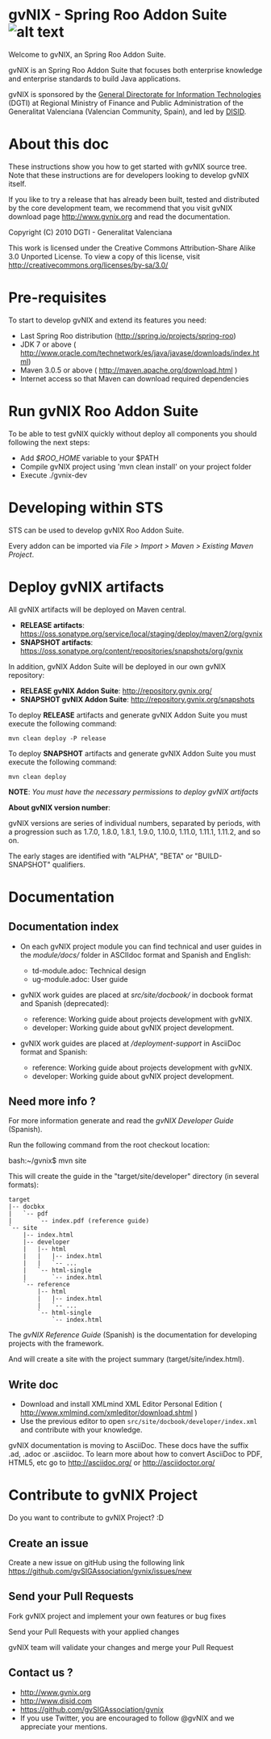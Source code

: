 gvNIX - Spring Roo Addon Suite ![alt text](https://travis-ci.org/gvSIGAssociation/gvnix.svg?branch=master "Build status")
======================================

Welcome to gvNIX, an Spring Roo Addon Suite.

gvNIX is an Spring Roo Addon Suite that focuses both enterprise knowledge and enterprise standards to build Java applications.

gvNIX is sponsored by the <a href="http://www.dgti.gva.es/" target="_blank">General Directorate for Information Technologies</a> (DGTI) at Regional Ministry of Finance and Public Administration of the Generalitat Valenciana (Valencian Community, Spain), and led by <a href="http://www.disid.com" target="_blank">DISID</a>.

About this doc
==============

These instructions show you how to get started with gvNIX source tree. Note
that these instructions are for developers looking to develop gvNIX itself.

If you like to try a release that has already been built, tested and
distributed by the core development team, we recommend that you visit gvNIX
download page http://www.gvnix.org and read the documentation.

Copyright (C) 2010 DGTI - Generalitat Valenciana

This work is licensed under the Creative Commons Attribution-Share Alike 3.0
Unported License. To view a copy of this license, visit
http://creativecommons.org/licenses/by-sa/3.0/

Pre-requisites
==============

To start to develop gvNIX and extend its features you need:

* Last Spring Roo distribution (http://spring.io/projects/spring-roo)
* JDK 7 or above ( http://www.oracle.com/technetwork/es/java/javase/downloads/index.html)
* Maven 3.0.5 or above ( http://maven.apache.org/download.html )
* Internet access so that Maven can download required dependencies

Run gvNIX Roo Addon Suite
===========================

To be able to test gvNIX quickly without deploy all components you should following the next steps:

* Add _$ROO_HOME_ variable to your $PATH
* Compile gvNIX project using 'mvn clean install' on your project folder
* Execute ./gvnix-dev

Developing within STS
==========================

STS can be used to develop gvNIX Roo Addon Suite.

Every addon can be imported via *File > Import > Maven > Existing Maven Project*.

Deploy gvNIX artifacts
=======================

All gvNIX artifacts will be deployed on Maven central.

* **RELEASE artifacts**: https://oss.sonatype.org/service/local/staging/deploy/maven2/org/gvnix
* **SNAPSHOT artifacts**: https://oss.sonatype.org/content/repositories/snapshots/org/gvnix

In addition, gvNIX Addon Suite will be deployed in our own gvNIX repository:

* **RELEASE gvNIX Addon Suite**: http://repository.gvnix.org/
* **SNAPSHOT gvNIX Addon Suite**: http://repository.gvnix.org/snapshots

To deploy **RELEASE** artifacts and generate gvNIX Addon Suite you must execute the following command:

	mvn clean deploy -P release

To deploy **SNAPSHOT** artifacts and generate gvNIX Addon Suite you must execute the following command:

	mvn clean deploy

**NOTE**: _You must have the necessary permissions to deploy gvNIX artifacts_

**About gvNIX version number**:

gvNIX versions are series of individual numbers, separated by periods, with a progression such as 1.7.0, 1.8.0, 1.8.1, 1.9.0, 1.10.0, 1.11.0, 1.11.1, 1.11.2, and so on.

The early stages are identified with "ALPHA", "BETA" or "BUILD-SNAPSHOT"
qualifiers.

Documentation
=============

Documentation index
-------------------

* On each gvNIX project module you can find technical and user guides in
the *module/docs/* folder in ASCIIdoc format and Spanish and English:

  * td-module.adoc: Technical design
  * ug-module.adoc: User guide

* gvNIX work guides are placed at _src/site/docbook/_ in docbook format and Spanish (deprecated):

  * reference: Working guide about projects development with gvNIX.
  * developer: Working guide about gvNIX project development.

* gvNIX work guides are placed at _/deployment-support_ in AsciiDoc format and Spanish:

  * reference: Working guide about projects development with gvNIX.
  * developer: Working guide about gvNIX project development.

Need more info ?
----------------

For more information generate and read the *gvNIX Developer Guide* (Spanish).

Run the following command from the root checkout location:

   bash:~/gvnix$ mvn site

This will create the guide in the "target/site/developer" directory (in several formats):

    target
    |-- docbkx
    |	`-- pdf
    |		`-- index.pdf (reference guide)
    `-- site
    	|-- index.html
        |-- developer
        |   |-- html
        |   |   |-- index.html
        |   |   `-- ...
        |   `-- html-single
        |       `-- index.html
        `-- reference
            |-- html
            |   |-- index.html
            |   `-- ...
            `-- html-single
                `-- index.html

The *gvNIX Reference Guide* (Spanish) is the documentation for developing projects with the framework.

And will create a site with the project summary (target/site/index.html).


Write doc
---------

* Download and install XMLmind XML Editor Personal Edition ( http://www.xmlmind.com/xmleditor/download.shtml )
* Use the previous editor to open ``src/site/docbook/developer/index.xml`` and contribute with your knowledge.

gvNIX documentation is moving to AsciiDoc. These docs have the suffix .ad, .adoc or .asciidoc. To learn more about how to convert AsciiDoc to PDF, HTML5, etc go to http://asciidoc.org/ or http://asciidoctor.org/


Contribute to gvNIX Project
==============================

Do you want to contribute to gvNIX Project? :D

Create an issue
-----------------
Create a new issue on gitHub using the following link https://github.com/gvSIGAssociation/gvnix/issues/new

Send your Pull Requests
------------------------

Fork gvNIX project and implement your own features or bug fixes

Send your Pull Requests with your applied changes

gvNIX team will validate your changes and merge your Pull Request


Contact us ?
------------

* http://www.gvnix.org
* http://www.disid.com
* https://github.com/gvSIGAssociation/gvnix
* If you use Twitter, you are encouraged to follow @gvNIX and we appreciate your mentions.



